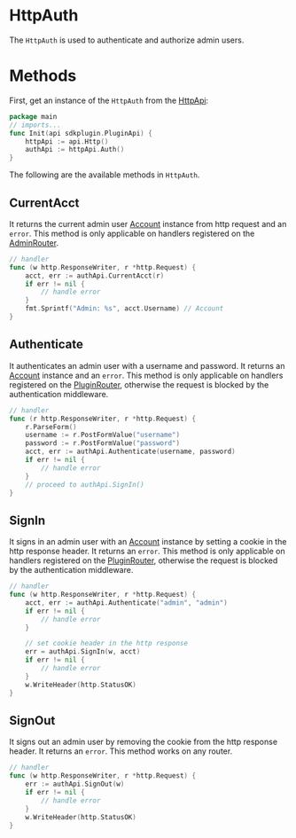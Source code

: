 # HttpAuth

The `HttpAuth` is used to authenticate and authorize admin users.

# Methods
First, get an instance of the `HttpAuth` from the [HttpApi](../http-api/#auth):
```go
package main
// imports...
func Init(api sdkplugin.PluginApi) {
    httpApi := api.Http()
    authApi := httpApi.Auth()
}
```

The following are the available methods in `HttpAuth`.

## CurrentAcct
It returns the current admin user [Account](../accounts-api/#account-instance) instance from http request and an `error`. This method is only applicable on handlers registered on the [AdminRouter](../http-api/#admin-router).
```go
// handler
func (w http.ResponseWriter, r *http.Request) {
    acct, err := authApi.CurrentAcct(r)
    if err != nil {
        // handle error
    }
    fmt.Sprintf("Admin: %s", acct.Username) // Account
}
```

## Authenticate
It authenticates an admin user with a username and password. It returns an [Account](../accounts-api/#account-instance) instance and an `error`. This method is only applicable on handlers registered on the [PluginRouter](../http-api/#plugin-router), otherwise the request is blocked by the authentication middleware.
```go
// handler
func (r http.ResponseWriter, r *http.Request) {
    r.ParseForm()
    username := r.PostFormValue("username")
    password := r.PostFormValue("password")
    acct, err := authApi.Authenticate(username, password)
    if err != nil {
        // handle error
    }
    // proceed to authApi.SignIn()
}
```

## SignIn
It signs in an admin user with an [Account](../accounts-api/#account-instance) instance by setting a cookie in the http response header. It returns an `error`. This method is only applicable on handlers registered on the [PluginRouter](../http-api/#plugin-router), otherwise the request is blocked by the authentication middleware.
```go
// handler
func (w http.ResponseWriter, r *http.Request) {
    acct, err := authApi.Authenticate("admin", "admin")
    if err != nil {
        // handle error
    }

    // set cookie header in the http response
    err = authApi.SignIn(w, acct)
    if err != nil {
        // handle error
    }
    w.WriteHeader(http.StatusOK)
}
```

## SignOut
It signs out an admin user by removing the cookie from the http response header. It returns an `error`. This method works on any router.
```go
// handler
func (w http.ResponseWriter, r *http.Request) {
    err := authApi.SignOut(w)
    if err != nil {
        // handle error
    }
    w.WriteHeader(http.StatusOK)
}
```

